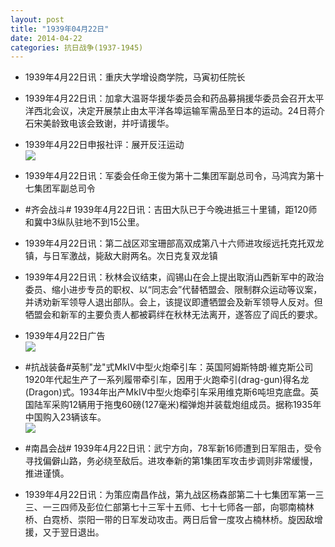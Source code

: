 ```yaml
---
layout: post
title: "1939年04月22日"
date: 2014-04-22
categories: 抗日战争(1937-1945)
---
```


<meta name="referrer" content="no-referrer" />

- 1939年4月22日讯：重庆大学增设商学院，马寅初任院长 

- 1939年4月22日讯：加拿大温哥华援华委员会和药品募捐援华委员会召开太平洋西北会议，决定开展禁止由太平洋各埠运输军需品至日本的运动。24日蒋介石宋美龄致电该会致谢，并吁请援华。 

- 1939年4月22日申报社评：展开反汪运动 <br/><img src="https://ww3.sinaimg.cn/large/aca367d8jw1efoo38prnij20ph0xpwyz.jpg" />

- 1939年4月22日讯：军委会任命王俊为第十二集团军副总司令，马鸿宾为第十七集团军副总司令 

- #齐会战斗# 1939年4月22日讯：吉田大队已于今晚进抵三十里铺，距120师和冀中3纵队驻地不到15公里。 

- 1939年4月22日讯：第二战区邓宝珊部高双成第八十六师进攻绥远托克托双龙镇，与日军激战，毙敌大尉两名。次日克复双龙镇 

- 1939年4月22日讯：秋林会议结束，阎锡山在会上提出取消山西新军中的政治委员、缩小进步专员的职权、以“同志会”代替牺盟会、限制群众运动等议案，并诱劝新军领导人退出部队。会上，该提议即遭牺盟会及新军领导人反对。但牺盟会和新军的主要负责人都被羁绊在秋林无法离开，遂答应了阎氏的要求。 

- 1939年4月22日广告 <br/><img src="https://ww1.sinaimg.cn/large/aca367d8jw1efo6rg0hw2j20pf0hltgi.jpg" />

- #抗战装备#英制"龙"式MkIV中型火炮牵引车：英国阿姆斯特朗·維克斯公司1920年代起生产了一系列履带牵引车，因用于火跑牵引(drag-gun)得名龙(Dragon)式。1934年出产MkIV中型火炮牵引车采用维克斯6吨坦克底盘。英国陆军采购12辆用于拖曳60磅(127毫米)榴弹炮并装载炮组成员。据称1935年中国购入23辆该车。 <br/><img src="https://ww3.sinaimg.cn/large/aca367d8jw1efo50k2cgzj20go079gml.jpg" />

- #南昌会战# 1939年4月22日讯：武宁方向，78军新16师遭到日军阻击，受令寻找偏僻山路，务必绕至敌后。进攻奉新的第1集团军攻击步调则非常缓慢，推进谨慎。 

- 1939年4月22日讯：为策应南昌作战，第九战区杨森部第二十七集团军第一三三、一三四师及彭位仁部第七十三军十五师、七十七师各一部，向鄂南楠林桥、白霓桥、崇阳一带的日军发动攻击。两日后曾一度攻占楠林桥。旋因敌增援，又于翌日退出。 

